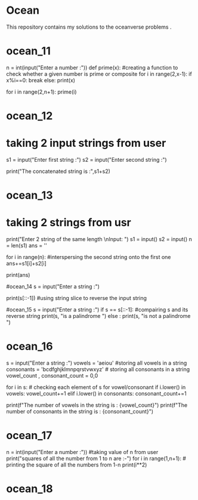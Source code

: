 # Ocean
This repository contains my solutions to the oceanverse problems .

# ocean_11
n = int(input("Enter a number :"))
def prime(x): #creating a function to check whether a given number is prime or composite
    for i in range(2,x-1):
        if x%i==0:
            break
    else:
        print(x)

for i in range(2,n+1): 
    prime(i)

# ocean_12 
# taking 2 input strings from user
s1 = input("Enter first string :")
s2 = input("Enter second string :")

print("The concatenated string is :",s1+s2)

# ocean_13
# taking 2 strings from usr
print("Enter 2 string of the same length \nInput: ")
s1 = input()
s2 = input()
n = len(s1)
ans = ''

for i in range(n):  #interspersing the second string onto the first one
    ans+=s1[i]+s2[i]

print(ans)

#ocean_14
s = input("Enter a string :")

print(s[::-1]) #using string slice to reverse the input string

#ocean_15
s = input("Enter a string :")
if s == s[::-1]: #compairing s and its reverse string 
    print(s, "is a palindrome ")
else :
    print(s, "is not a palindrome ")

# ocean_16
s = input("Enter a string :")
vowels = 'aeiou' #storing all vowels in a string
consonants = 'bcdfghjklmnpqrstvwxyz' # storing all consonants in a string
vowel_count , consonant_count = 0,0

for i in s: # checking each element of s for vowel/consonant
    if i.lower() in vowels:
        vowel_count+=1
    elif i.lower() in consonants:
        consonant_count+=1

print(f"The number of vowels in the string is : {vowel_count}")
print(f"The number of consonants in the string is : {consonant_count}")

# ocean_17
n = int(input("Enter a number :")) #taking value of n from user
print("squares of all the number from 1 to n are :-")
for i in range(1,n+1): # printing the square of all the numbers from 1-n
    print(i**2)

# ocean_18







